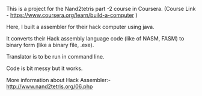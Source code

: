 This is a project for the Nand2tetris part -2 course in Coursera. (Course Link - https://www.coursera.org/learn/build-a-computer )

Here, I built a assembler for their hack computer using java.

It converts their Hack assembly language code (like of NASM, FASM) to binary form (like a binary file, .exe).

Translator is to be run in command line.

Code is bit messy but it works.

More information about Hack Assembler:- http://www.nand2tetris.org/06.php

